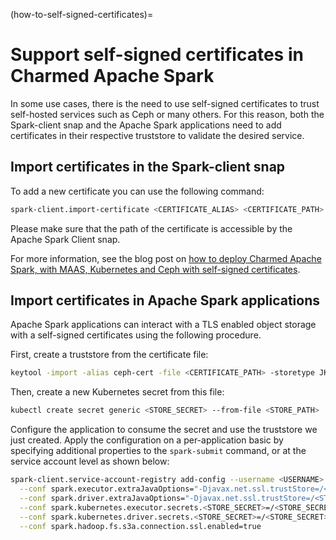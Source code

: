 (how-to-self-signed-certificates)=

# Support self-signed certificates in Charmed Apache Spark

In some use cases, there is the need to use self-signed certificates to trust self-hosted services such as Ceph or many others.
For this reason, both the Spark-client snap and the Apache Spark applications need to add certificates in their respective truststore to validate the desired service.

## Import certificates in the Spark-client snap

To add a new certificate you can use the following command:

```bash
spark-client.import-certificate <CERTIFICATE_ALIAS> <CERTIFICATE_PATH>
```

Please make sure that the path of the certificate is accessible by the Apache Spark Client snap.

For more information, see the blog post on [how to deploy Charmed Apache Spark, with MAAS, Kubernetes and Ceph with self-signed certificates](https://ubuntu.com/blog/deploy-an-on-premise-data-hub-with-canonical-maas-spark-kubernetes-and-ceph).

## Import certificates in Apache Spark applications

Apache Spark applications can interact with a TLS enabled object storage with a self-signed certificates using the following procedure.

First, create a truststore from the certificate file:

```bash
keytool -import -alias ceph-cert -file <CERTIFICATE_PATH> -storetype JKS -keystore <STORE_PATH> -storepass <PASSWORD> -noprompt
```

Then, create a new Kubernetes secret from this file:

```bash
kubectl create secret generic <STORE_SECRET> --from-file <STORE_PATH>
```

Configure the application to consume the secret and use the truststore we just created.
Apply the configuration on a per-application basic by specifying additional properties to the `spark-submit` command, or at the service account level as shown below:

```bash
spark-client.service-account-registry add-config --username <USERNAME> \
  --conf spark.executor.extraJavaOptions="-Djavax.net.ssl.trustStore=/<STORE_SECRET>/<STORE_PATH> -Djavax.net.ssl.trustStorePassword=<PASSWORD>" \
  --conf spark.driver.extraJavaOptions="-Djavax.net.ssl.trustStore=/<STORE_SECRET>/<STORE_PATH> -Djavax.net.ssl.trustStorePassword=<PASSWORD>" \
  --conf spark.kubernetes.executor.secrets.<STORE_SECRET>=/<STORE_SECRET> \
  --conf spark.kubernetes.driver.secrets.<STORE_SECRET>=/<STORE_SECRET> \
  --conf spark.hadoop.fs.s3a.connection.ssl.enabled=true
```
